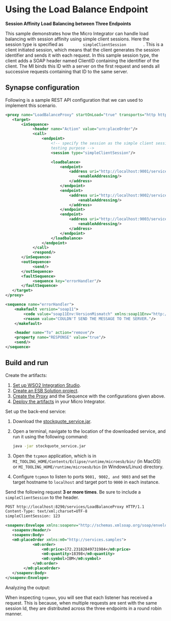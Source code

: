 # Using the Load Balance Endpoint

**Session Affinity Load Balancing between Three Endpoints**

This sample demonstrates how the Micro Integrator can handle load balancing with
session affinity using simple client sessions. Here the
session type is specified as `         simpleClientSession        ` .
This is a client initiated session, which means that the client
generates the session identifier and sends it with each request. In this
sample session type, the client adds a SOAP header named ClientID
containing the identifier of the client. The MI binds this ID with a
server on the first request and sends all successive requests containing
that ID to the same server.

## Synapse configuration

Following is a sample REST API configuration that we can used to implement this scenario.

```xml tab='Proxy Service'
<proxy name="LoadBalanceProxy" startOnLoad="true" transports="http https" xmlns="http://ws.apache.org/ns/synapse">
   <target>
       <inSequence>
            <header name="Action" value="urn:placeOrder"/>
            <call>
                <endpoint>
                    <!-- specify the session as the simple client session provided by Synapse for
                    testing purpose -->
                    <session type="simpleClientSession"/>

                    <loadbalance>
                        <endpoint>
                            <address uri="http://localhost:9001/services/SimpleStockQuoteService">
                                <enableAddressing/>
                            </address>
                        </endpoint>
                        <endpoint>
                            <address uri="http://localhost:9002/services/SimpleStockQuoteService">
                                <enableAddressing/>
                            </address>
                        </endpoint>
                        <endpoint>
                            <address uri="http://localhost:9003/services/SimpleStockQuoteService">
                                <enableAddressing/>
                            </address>
                        </endpoint>
                    </loadbalance>
                </endpoint>
            </call>
            <respond/>
       </inSequence>
       <outSequence>
            <send/>
       </outSequence>
       <faultSequence>
            <sequence key="errorHandler"/>
       </faultSequence>
   </target>
</proxy>
```

```xml tab='Sequence'
<sequence name="errorHandler"> 
    <makefault version="soap11">
        <code value="soap11Env:VersionMismatch" xmlns:soap11Env="http://schemas.xmlsoap.org/soap/envelope/"/>
        <reason value="COULDN'T SEND THE MESSAGE TO THE SERVER."/>
    </makefault>

    <header name="To" action="remove"/>
    <property name="RESPONSE" value="true"/>
    <send/>
</sequence>
```

## Build and run

Create the artifacts:

1. [Set up WSO2 Integration Studio](../../../../develop/installing-WSO2-Integration-Studio).
2. [Create an ESB Solution project](../../../../develop/creating-projects/#esb-config-project).
3. [Create the Proxy](../../../../develop/creating-artifacts/creating-a-proxy-service) and the Sequence with the configurations given above.
4. [Deploy the artifacts](../../../../develop/deploy-and-run) in your Micro Integrator.

Set up the back-end service:

1. Download the [stockquote_service.jar](https://github.com/wso2-docs/WSO2_EI/blob/master/Back-End-Service/stockquote_service.jar).
2. Open a terminal, navigate to the location of the downloaded service, and run it using the following command:

    ```bash
    java -jar stockquote_service.jar
    ```
3. Open the `tcpmon` application, which is in `MI_TOOLING_HOME/Contents/Eclipse/runtime/microesb/bin/` (in MacOS) or `MI_TOOLING_HOME/runtime/microesb/bin` (in Windows/Linux) directory.
4. Configure `tcpmon` to listen to ports `9001, 9002, and 9003` and set the target hostname to `localhost` and target port to `9000` in each instance.


Send the following request  **3 or more times**. Be sure to include a `simpleClientSession` to the header.

```xml
POST http://localhost:8290/services/LoadBalanceProxy HTTP/1.1
Content-Type: text/xml;charset=UTF-8
simpleClientSession: 123

<soapenv:Envelope xmlns:soapenv="http://schemas.xmlsoap.org/soap/envelope/">
   <soapenv:Header/>
   <soapenv:Body>
   <m0:placeOrder xmlns:m0="http://services.samples">
            <m0:order>
                <m0:price>172.23182849731984</m0:price>
                <m0:quantity>18398</m0:quantity>
                <m0:symbol>IBM</m0:symbol>
            </m0:order>
        </m0:placeOrder>
   </soapenv:Body>
</soapenv:Envelope>
```

Analyzing the output:

When inspecting `tcpmon`, you will see that each listener 
has received a request. This is because,
when multiple requests are sent with the same session Id, they are distributed across
the three endpoints in a round robin manner. 
